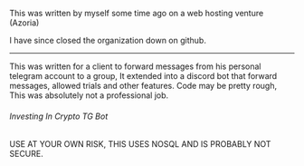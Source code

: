 This was written by myself some time ago on a web hosting venture (Azoria)

I have since closed the organization down on github.

---

This was written for a client to forward messages from his personal telegram account to a group, It extended into a discord bot that forward messages, allowed trials and other features. Code may be pretty rough, This was absolutely not a professional job.

###### Investing In Crypto TG Bot

USE AT YOUR OWN RISK, THIS USES NOSQL AND IS PROBABLY NOT SECURE.


